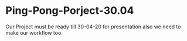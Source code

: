 # Ping-Pong-Porject-30.04
Our Project must be ready till 30-04-20 for presentation also we need to make our workflow too. 
